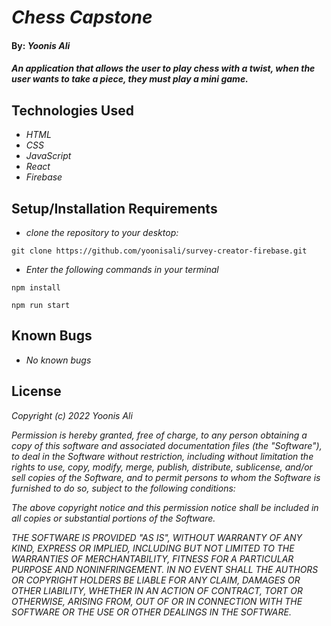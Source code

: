 # _Chess Capstone_

#### By: _**Yoonis Ali**_

#### _An application that allows the user to play chess with a twist, when the user wants to take a piece, they must play a mini game._

## Technologies Used

* _HTML_
* _CSS_
* _JavaScript_
* _React_
* _Firebase_


## Setup/Installation Requirements

* _clone the repository to your desktop:_
```
git clone https://github.com/yoonisali/survey-creator-firebase.git
```
* _Enter the following commands in your terminal_
```
npm install
```
```
npm run start
```

## Known Bugs

* _No known bugs_

## License

_Copyright (c) 2022 Yoonis Ali_

_Permission is hereby granted, free of charge, to any person obtaining a copy of this software and associated documentation files (the "Software"), to deal in the Software without restriction, including without limitation the rights to use, copy, modify, merge, publish, distribute, sublicense, and/or sell copies of the Software, and to permit persons to whom the Software is furnished to do so, subject to the following conditions:_

_The above copyright notice and this permission notice shall be included in all copies or substantial portions of the Software._

_THE SOFTWARE IS PROVIDED "AS IS", WITHOUT WARRANTY OF ANY KIND, EXPRESS OR IMPLIED, INCLUDING BUT NOT LIMITED TO THE WARRANTIES OF MERCHANTABILITY, FITNESS FOR A PARTICULAR PURPOSE AND NONINFRINGEMENT. IN NO EVENT SHALL THE AUTHORS OR COPYRIGHT HOLDERS BE LIABLE FOR ANY CLAIM, DAMAGES OR OTHER LIABILITY, WHETHER IN AN ACTION OF CONTRACT, TORT OR OTHERWISE, ARISING FROM, OUT OF OR IN CONNECTION WITH THE SOFTWARE OR THE USE OR OTHER DEALINGS IN THE SOFTWARE._
